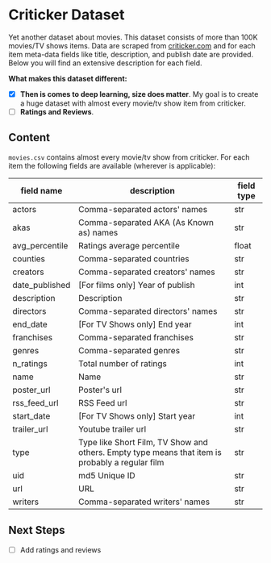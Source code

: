 # Criticker Dataset

Yet another dataset about movies. This dataset consists of more than 100K movies/TV shows items. Data are scraped from [criticker.com]() and for each item meta-data fields like title, description, and publish date are provided. Below you will find an extensive description for each field.

**What makes this dataset different:**

 * [x] **Then is comes to deep learning, size does matter**. My goal is to create a huge dataset with almost every movie/tv show item from criticker.
 * [ ] **Ratings and Reviews**.

## Content

`movies.csv` contains almost every movie/tv show from criticker. For each item the following fields are available (wherever is applicable):


| field name     | description                                                                                     | field type |
|----------------|-------------------------------------------------------------------------------------------------|------------|
| actors         | Comma-separated actors' names                                                                   | str        |
| akas           | Comma-separated AKA (As Known as) names                                                         | str        |
| avg_percentile | Ratings average percentile                                                                      | float      |
| counties       | Comma-separated countries                                                                       | str        |
| creators       | Comma-separated creators' names                                                                 | str        |
| date_published | \[For films only\] Year of publish                                                              | int        |
| description    | Description                                                                                     | str        |
| directors      | Comma-separated directors' names                                                                | str        |
| end_date       | \[For TV Shows only\] End year                                                                  | int        |
| franchises     | Comma-separated franchises                                                                      | str        |
| genres         | Comma-separated genres                                                                          | str        |
| n_ratings      | Total number of ratings                                                                         | int        |
| name           | Name                                                                                            | str        |
| poster_url     | Poster's url                                                                                    | str        |
| rss_feed_url   | RSS Feed url                                                                                    | str        |
| start_date     | \[For TV Shows only\] Start year                                                                | int        |
| trailer_url    | Youtube trailer url                                                                             | str        |
| type           | Type like Short Film, TV Show and others. Empty type means that item is probably a regular film | str        |
| uid            | md5 Unique ID                                                                                   | str        |
| url            | URL                                                                                             | str        |
| writers        | Comma-separated writers' names                                                                  | str        | 

## Next Steps

 * [ ] Add ratings and reviews
  